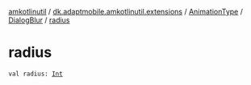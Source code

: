 [amkotlinutil](../../../index.md) / [dk.adaptmobile.amkotlinutil.extensions](../../index.md) / [AnimationType](../index.md) / [DialogBlur](index.md) / [radius](radius.md)

# radius

`val radius: `[`Int`](https://kotlinlang.org/api/latest/jvm/stdlib/kotlin/-int/index.html)